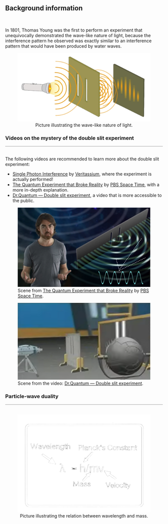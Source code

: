 
## Background information
<div class="header_line"><br/></div>

In 1801, Thomas Young was the first to perform an experiment that unequivocally demonstrated
the wave-like nature of light, because the interference pattern he observed was exactly similar to
an interference pattern that would have been produced by water waves.

<figure style="float: center; text-align: center;">
  <a href="https://energywavetheory.com/explanations/double-slit-experiment/">
    <img alt="Double slit experiment" src="images/wave_particle_duality.png"/>
  </a>
  <figcaption>Picture illustrating the wave-like nature of light.</figcaption>
</figure>
<p style="clear: both;"></p>

### Videos on the mystery of the double slit experiment
<div style="border-top: 1px solid #999999"><br/></div>

The following videos are recommended to learn more about the double slit experiment:

- [Single Photon Interference](https://www.youtube.com/watch?v=GzbKb59my3U) by [Veritassium](https://www.youtube.com/@veritasium), where the experiment is actually performed!
- [The Quantum Experiment that Broke Reality](https://www.youtube.com/watch?v=p-MNSLsjjdo) by [PBS Space Time](https://www.youtube.com/@pbsspacetime), with a more in-depth explanation.
- [Dr.Quantum &mdash; Double slit experiment](https://www.youtube.com/watch?v=Q1YqgPAtzho), a video that is more accessible to the public.

<div class="double_image">
<figure class="left_image">
  <a href="https://www.youtube.com/watch?v=p-MNSLsjjdo">
    <img alt="Double slit" src="images/pbs_space_time.png" title="Click to animate"/>
  </a>
  <figcaption>Scene from <a href="">The Quantum Experiment that Broke Reality</a> by 
  <a href="https://www.youtube.com/@pbsspacetime">PBS Space Time</a>.</figcaption>
</figure>
<figure class="right_image">
  <a href="https://www.youtube.com/watch?v=Q1YqgPAtzho">
    <img alt="Dynamic double slit" src="images/dr_quantum.png" title="Click to animate"/>
  </a>
  <figcaption>Scene from the video: 
  <a href="https://www.youtube.com/watch?v=Q1YqgPAtzho">Dr.Quantum &mdash; Double slit experiment</a>.</figcaption>
</figure> 
</div>
<p style="clear: both;"></p>

### Particle-wave duality
<div style="border-top: 1px solid #999999"><br/></div>

<figure style="float: center; text-align: center;">
  <a href="https://www.threads.net/@omshah117/post/C9rk0S1yzdO/">
    <img alt="De Broglie relation" src="images/de_broglie.png"/>
  </a>
  <figcaption>Picture illustrating the relation between wavelength and mass.</figcaption>
</figure>
<p style="clear: both;"></p>
